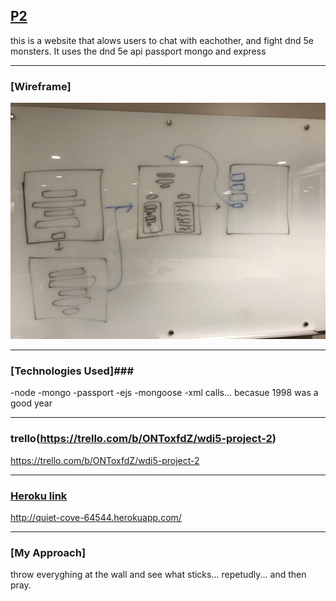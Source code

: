 ## [P2](http://quiet-cove-64544.herokuapp.com/) ##

this is a website that alows users to chat with eachother, and fight dnd 5e monsters. It uses the dnd 5e api passport mongo and express

***

### [Wireframe] ###


![Alt text](/assets/IMG_0161.jpeg)

***

### [Technologies Used]###
-node 
-mongo
-passport
-ejs
-mongoose
-xml calls... becasue 1998 was a good year

***

### trello(https://trello.com/b/ONToxfdZ/wdi5-project-2) ###
https://trello.com/b/ONToxfdZ/wdi5-project-2

***

### [Heroku link](http://quiet-cove-64544.herokuapp.com/)
http://quiet-cove-64544.herokuapp.com/

***

### [My Approach] ###
throw everyghing at the wall and see what sticks... repetudly... and then pray.
